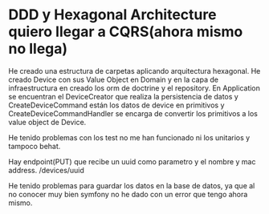 
# DDD y Hexagonal Architecture quiero llegar a CQRS(ahora mismo no llega)

He creado una estructura de carpetas aplicando arquitectura hexagonal.
He creado Device con sus Value Object en Domain y en la capa de infraestructura en creado los orm de doctrine y el repository. En Application se encuentran el DeviceCreator que realiza la persistencia de datos y CreateDeviceCommand están los datos de device en primitivos y CreateDeviceCommandHandler se encarga de convertir los primitivos a los value object de Device.

He tenido problemas con los test no me han funcionado ni los unitarios y tampoco behat. 

Hay endpoint(PUT) que recibe un uuid como parametro y el nombre y mac address.
/devices/uuid

He tenido problemas para guardar los datos en la base de datos, ya que al no conocer muy bien symfony no he dado con un error que tengo ahora mismo.